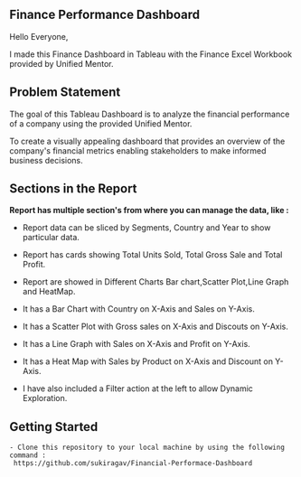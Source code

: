 ## Finance Performance Dashboard 

Hello Everyone, 

I made this Finance Dashboard in Tableau with the Finance Excel Workbook provided by Unified Mentor.

## Problem Statement

The goal of this Tableau Dashboard is to analyze the financial performance of a company using the provided Unified Mentor.

To create a visually appealing dashboard that provides an overview of the company's financial metrics enabling stakeholders to make informed business decisions.

## Sections in the Report

**Report has multiple section's from where you can manage the data, like :**

- Report data can be sliced by Segments, Country and Year to show particular data.

- Report has cards showing Total Units Sold, Total Gross Sale and Total Profit.

- Report are showed in Different Charts Bar chart,Scatter Plot,Line Graph and HeatMap.

-  It has a Bar Chart with Country on X-Axis and Sales on Y-Axis.

-  It has a Scatter Plot with Gross sales on X-Axis and Discouts on Y-Axis.

-  It has a Line Graph with Sales on X-Axis and Profit on Y-Axis.

-  It has a Heat Map with Sales by Product on X-Axis and Discount on Y-Axis.

-  I have also included a Filter action at the left to allow Dynamic Exploration.

  ## Getting Started
  ```
- Clone this repository to your local machine by using the following command :
   https://github.com/sukiragav/Financial-Performace-Dashboard
  ```





<!--
**sukiragav/sukiragav** is a ✨ _special_ ✨ repository because its `README.md` (this file) appears on your GitHub profile.

Here are some ideas to get you started:

- 🔭 I’m currently working on ...
- 🌱 I’m currently learning ...
- 👯 I’m looking to collaborate on ...
- 🤔 I’m looking for help with ...
- 💬 Ask me about ...
- 📫 How to reach me: ...
- 😄 Pronouns: ...
- ⚡ Fun fact: ...
-->
